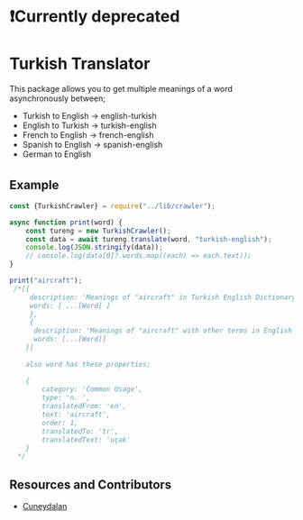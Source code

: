 # ❗Currently deprecated
# Turkish Translator

This package allows you to get multiple meanings of a word asynchronously between;

+ Turkish to English -> english-turkish
+ English to Turkish -> turkish-english
+ French to English -> french-english
+ Spanish to English -> spanish-english
+ German to English

## Example　

```typescript
const {TurkishCrawler} = require("../lib/crawler");

async function print(word) {
	const tureng = new TurkishCrawler();
	const data = await tureng.translate(word, "turkish-english");
	console.log(JSON.stringify(data));
	// console.log(data[0]?.words.map((each) => each.text));
}

print("aircraft");
 /*[{
     description: 'Meanings of "aircraft" in Turkish English Dictionary : 42 result(s)',
     words: [ ...[Word] ]
     },
	 {
      description: 'Meanings of "aircraft" with other terms in English Turkish Dictionary : 500 result(s)',
      words: [...[Word]]
    }]
  
    also word has these properties;
  
    {
        category: 'Common Usage',
        type: 'n. ',
        translatedFrom: 'en',
        text: 'aircraft',
        order: 1,
        translatedTo: 'tr',
        translatedText: 'uçak'
    } 
  */
  ```

  ## Resources and Contributors
  - [Cuneydalan](http://https://github.com/cuneytdalan/tureng-translator)

